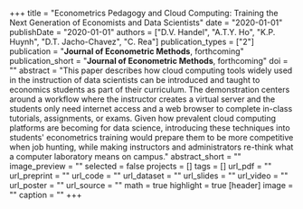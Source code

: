 +++
title = "Econometrics Pedagogy and Cloud Computing: Training the Next Generation of Economists and Data Scientists"
date = "2020-01-01"
publishDate = "2020-01-01"
authors = ["D.V. Handel", "A.T.Y. Ho", "K.P. Huynh", "D.T. Jacho-Chavez", "C. Rea"]
publication_types = ["2"]
publication = "**Journal of Econometric Methods**, forthcoming"
publication_short = "**Journal of Econometric Methods**, forthcoming"
doi = ""
abstract = "This paper describes how cloud computing tools widely used in the instruction of data scientists can be introduced and taught to economics students as part of their curriculum. The demonstration centers around a workflow where the instructor creates a virtual server and the students only need internet access and a web browser to complete in-class tutorials, assignments, or exams. Given how prevalent cloud computing platforms are becoming for data science, introducing these techniques into students' econometrics training would prepare them to be more competitive when job hunting, while making instructors and administrators re-think what a computer laboratory means on campus."
abstract_short = ""
image_preview = ""
selected = false
projects = []
tags = []
url_pdf = ""
url_preprint = ""
url_code = ""
url_dataset = ""
url_slides = ""
url_video = ""
url_poster = ""
url_source = ""
math = true
highlight = true
[header]
image = ""
caption = ""
+++